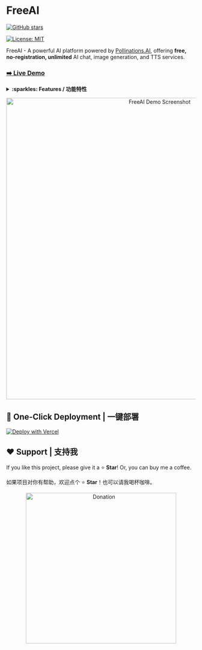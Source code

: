 # FreeAI 

[![GitHub stars](https://img.shields.io/github/stars/Azad-sl/FreeAI?style=social)](https://github.com/Azad-sl/FreeAI/stargazers)

[![License: MIT](https://img.shields.io/badge/License-MIT-yellow.svg)](https://opensource.org/licenses/MIT)

FreeAI - A powerful AI platform powered by [Pollinations.AI](https://pollinations.ai/), offering **free, no-registration, unlimited** AI chat, image generation, and TTS services.

### [➡️ Live Demo](https://freeai.aihub.ren/)

<details>
<summary><strong>:sparkles: Features / 功能特性</strong></summary>

- **Powerful AI Chat**: Access top-tier models like GPT-4.1.
- **AI Image Generation**: Turn text into stunning visuals.
- **AI Text-to-Speech (TTS)**: Convert text to natural-sounding speech.
- **No Registration, Unlimited & Free**: No sign-up, no limits, no cost.
- **API Key Support**: Unlock premium models with your Pollinations.AI key.
- **Sleek UI**: Modern interface with light/dark modes and EN/CN language switching.

---

- **强大的AI对话**：集成 GPT-4.1 等顶级模型。
- **AI图像生成**：将文本描述转化为视觉艺术。
- **AI语音合成**：将文本转为自然流畅的语音。
- **无需注册，无限制，完全免费**：即开即用，无任何限制。
- **支持API Key**：可使用自己的Pollinations.AI密钥解锁高级模型。
- **精美UI**：支持明暗模式和中/英文切换的现代界面。

</details>

<p align="center">
  <img src="https://github.com/user-attachments/assets/5a76c6b7-0c62-41af-868c-f593d0429adc" alt="FreeAI Demo Screenshot" width="800"/>
</p>

## 🚀 One-Click Deployment | 一键部署

[![Deploy with Vercel](https://vercel.com/button)](https://vercel.com/new/clone?repository-url=https://github.com/Azad-sl/FreeAI&project-name=FreeAI&repository-name=FreeAI)

## ❤️ Support | 支持我

If you like this project, please give it a ⭐️ **Star**! Or, you can buy me a coffee.

如果项目对你有帮助，欢迎点个 ⭐️ **Star**！也可以请我喝杯咖啡。

<p align="center">
  <img src="https://github.com/user-attachments/assets/e9eecbdd-f266-467e-b615-71b67d8e8f17" alt="Donation" width="400" />
</p>
